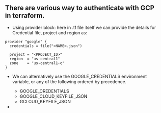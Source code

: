 ## There are various way to authenticate with GCP in terraform.

- Using provider block: here in .tf file itself we can provide the details for Credential file, project and region as:

```
provider "google" {
  credentials = file("<NAME>.json")

  project = "<PROJECT_ID>"
  region  = "us-central1"
  zone    = "us-central1-c"
}
```
- We can alternatively use the GOOGLE_CREDENTIALS environment variable, or any of the following ordered by precedence.

   - GOOGLE_CREDENTIALS
   - GOOGLE_CLOUD_KEYFILE_JSON
   - GCLOUD_KEYFILE_JSON
- 